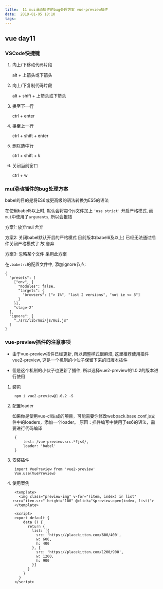 ```yaml
---
title:  11 mui滑动插件的bug处理方案 vue-preview插件
date:  2019-01-05 18:10
tags:
---
```


## vue day11 ##

### VSCode快捷键 ###

1. 向上/下移动代码片段

	alt + 上箭头或下箭头

2. 向上/下复制代码片段

	alt + shift + 上箭头或下箭头

3. 换至下一行

	ctrl + enter

4. 换至上一行

	ctrl + shift + enter

5. 删除选中行

	ctrl + shift + k

6. 关闭当前窗口

	ctrl + w

### mui滑动插件的bug处理方案 ###

babel的目的是将ES6或更高级的语法转换为ES5的语法

在使用babel5以上时, 默认会将每个js文件加上 `'use strict'` 开启严格模式, 而`mui`中使用了`arguments`, 所以会报错

方案1: 放弃mui   舍弃

方案2: 关闭babel默认开启的严格模式   目前版本(babel6及以上) 已经无法通过插件关闭严格模式了  故 舍弃

方案3: 忽略某个文件   采用此方案

在`.babelrc`的配置文件中, 添加ignore节点:

	{
	  "presets": [
	    ["env", {
	      "modules": false,
	      "targets": {
	        "browsers": ["> 1%", "last 2 versions", "not ie <= 8"]
	      }
	    }],
	    "stage-2"
	  ],
	  "ignore": [
	    "./src/lib/mui/js/mui.js"
	  ]
	}

### vue-preview插件的注意事项 ###

- 由于vue-preview插件已经更新, 所以调整样式很麻烦, 这里推荐使用插件 vue2-preview, 这是一个机制的小伙子保留下来的旧版本插件

- 但是这个机制的小伙子也更新了插件, 所以选择vue2-preview的1.0.2的版本进行使用

1. 装包

		npm i vue2-preview@1.0.2 -S

2. 配置loader

	如果你是使用vue-cli生成的项目，可能需要你修改webpack.base.conf.js文件中的loaders，添加一个loader。 原因：插件编写中使用了es6的语法，需要进行代码编译

		{
		    test: /vue-preview.src.*?js$/,
		    loader: 'babel'
		}

3. 安装插件

		import VuePreview from 'vue2-preview'
		Vue.use(VuePreview)

4. 使用案例

		<template>
		  <img class="preview-img" v-for="(item, index) in list" :src="item.src" height="100" @click="$preview.open(index, list)">
		</template>
		
		<script>
		export default {
		    data () {
		      return {
		        list: [{
		          src: 'https://placekitten.com/600/400',
		          w: 600,
		          h: 400
		        }, {
		          src: 'https://placekitten.com/1200/900',
		          w: 1200,
		          h: 900
		        }]
		      }
		    }
		  }
		</script>